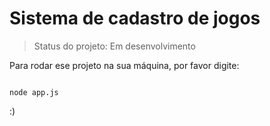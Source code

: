 # Sistema de cadastro de jogos #

> Status do projeto: Em desenvolvimento

Para rodar ese projeto na sua máquina, por favor digite:

```

node app.js

```

:)